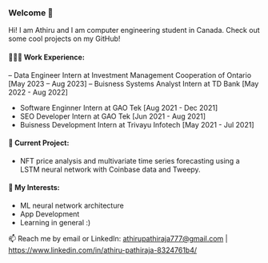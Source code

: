 ### Welcome 👋 


Hi! I am Athiru and I am computer engineering student in Canada. Check out some cool projects on my GitHub!

#### 👨🏽‍💻 Work Experience: 
– Data Engineer Intern at Investment Management Cooperation of Ontario [May 2023 – Aug 2023]
– Buisness Systems Analyst Intern at TD Bank [May 2022 - Aug 2022]
- Software Enginner Intern at GAO Tek [Aug 2021 - Dec 2021]
- SEO Developer Intern at GAO Tek [Jun 2021 - Aug 2021] 
- Buisness Development Intern at Trivayu Infotech [May 2021 - Jul 2021] 


#### 👀 Current Project:  
- NFT price analysis and multivariate time series forecasting using a LSTM neural network with Coinbase data and Tweepy. 

#### 🌱 My Interests: 
- ML neural network architecture
- App Development 
- Learning in general :)


 📫 Reach me by email or LinkedIn: athirupathiraja777@gmail.com | https://www.linkedin.com/in/athiru-pathiraja-8324761b4/

<!---
athirupathiraja/athirupathiraja is a ✨ special ✨ repository because its `README.md` (this file) appears on your GitHub profile.
You can click the Preview link to take a look at your changes.
--->
